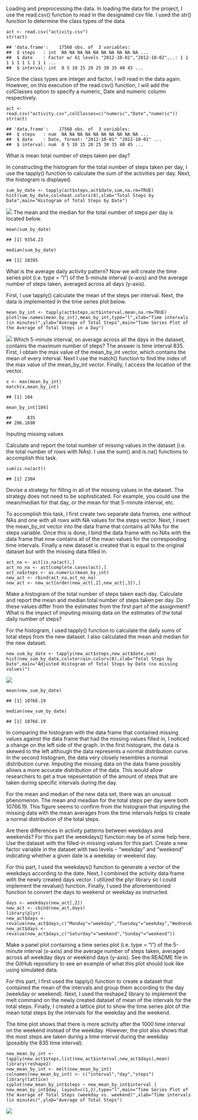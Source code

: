 Loading and preprocessing the data. In loading the data for the project,
I use the read.csv() function to read in the designated csv file. I used
the str() function to determine the class types of the data.

    act <- read.csv("activity.csv")
    str(act)

    ## 'data.frame':    17568 obs. of  3 variables:
    ##  $ steps   : int  NA NA NA NA NA NA NA NA NA NA ...
    ##  $ date    : Factor w/ 61 levels "2012-10-01","2012-10-02",..: 1 1 1 1 1 1 1 1 1 1 ...
    ##  $ interval: int  0 5 10 15 20 25 30 35 40 45 ...

Since the class types are integer and factor, I will read in the data
again. However, on this execution of the read.csv() function, I will add
the colClasses option to specify a numeric, Date and numeric column
respectively.

    act <- read.csv("activity.csv",colClasses=c("numeric","Date","numeric"))
    str(act)

    ## 'data.frame':    17568 obs. of  3 variables:
    ##  $ steps   : num  NA NA NA NA NA NA NA NA NA NA ...
    ##  $ date    : Date, format: "2012-10-01" "2012-10-01" ...
    ##  $ interval: num  0 5 10 15 20 25 30 35 40 45 ...

What is mean total number of steps taken per day?

In constructing the histogram for the total number of steps taken per
day, I use the tapply() function to calculate the sum of the activities
per day. Next, the histogram is displayed.

    sum_by_date <- tapply(act$steps,act$date,sum,na.rm=TRUE)
    hist(sum_by_date,col=heat.colors(8),xlab="Total Steps by Date",main="Histogram of Total Steps by Date")

![](codebook_files/figure-markdown_strict/unnamed-chunk-3-1.png)<!-- -->
The mean and the median for the total number of steps per day is located
below.

    mean(sum_by_date)

    ## [1] 9354.23

    median(sum_by_date)

    ## [1] 10395

What is the average daily activity pattern? Now we will create the time
series plot (i.e. type = “l”) of the 5-minute interval (x-axis) and the
average number of steps taken, averaged across all days (y-axis).

First, I use tapply() calculate the mean of the steps per interval.
Next, the data is implemented in the time series plot below.

    mean_by_int <- tapply(act$steps,act$interval,mean,na.rm=TRUE)
    plot(row.names(mean_by_int),mean_by_int,type="l",xlab="Time intervals (in minutes)",ylab="Average of Total Steps",main="Time Series Plot of the Average of Total Steps in a Day")

![](codebook_files/figure-markdown_strict/unnamed-chunk-5-1.png)<!-- -->
Which 5-minute interval, on average across all the days in the dataset,
contains the maximum number of steps? The answer is time interval 835.
First, I obtain the max value of the mean\_by\_int vector, which
contains the mean of every interval. Next I use the match() function to
find the index of the max value of the mean\_by\_int vector. Finally, I
access the location of the vector.

    x <- max(mean_by_int)
    match(x,mean_by_int)

    ## [1] 104

    mean_by_int[104]

    ##      835 
    ## 206.1698

Inputing missing values

Calculate and report the total number of missing values in the dataset
(i.e. the total number of rows with NAs). I use the sum() and is.na()
functions to accomplish this task.

    sum(is.na(act))

    ## [1] 2304

Devise a strategy for filling in all of the missing values in the
dataset. The strategy does not need to be sophisticated. For example,
you could use the mean/median for that day, or the mean for that
5-minute interval, etc.

To accomplish this task, I first create two separate data frames, one
without NAs and one with all rows with NA values for the steps vector.
Next, I insert the mean\_by\_int vector into the data frame that
contains all NAs for the steps variable. Once this is done, I bind the
data frame with no NAs with the data frame that now contains all of the
mean values for the corresponding time intervals. Finally a new dataset
is created that is equal to the original dataset but with the missing
data filled in.

    act_na <- act[is.na(act),]
    act_no_na <- act[complete.cases(act),]
    act_na$steps <- as.numeric(mean_by_int)
    new_act <- rbind(act_na,act_no_na)
    new_act <- new_act[order(new_act[,2],new_act[,3]),]

Make a histogram of the total number of steps taken each day. Calculate
and report the mean and median total number of steps taken per day. Do
these values differ from the estimates from the first part of the
assignment? What is the impact of imputing missing data on the estimates
of the total daily number of steps?

For the histogram, I used tapply() function to calculate the daily sums
of total steps from the new dataset. I also calculated the mean and
median for the new dataset.

    new_sum_by_date <- tapply(new_act$steps,new_act$date,sum)
    hist(new_sum_by_date,col=terrain.colors(8),xlab="Total Steps by Date",main="Adjusted Histogram of Total Steps by Date (no missing values)")

![](codebook_files/figure-markdown_strict/unnamed-chunk-9-1.png)<!-- -->

    mean(new_sum_by_date)

    ## [1] 10766.19

    median(new_sum_by_date)

    ## [1] 10766.19

In comparing the histogram with the data frame that contained missing
values against the data frame that had the missing values filled in, I
noticed a change on the left side of the graph. In the first histogram,
the data is skewed to the left although the data represents a normal
distribution curve. In the second histogram, the data very closely
resembles a normal distribution curve. Imputing the missing data on the
data frame possibly allows a more accurate distribution of the data.
This would allow researchers to get a true repesentation of the amount
of steps that are taken during specific intervals during the day.

For the mean and median of the new data set, there was an unusual
phenomenon. The mean and meadian for the total steps per day were both
10766.19. This figure seems to confirm from the histogram that imputing
the missing data with the mean averages from the time intervals helps to
create a normal distribution of the total steps.

Are there differences in activity patterns between weekdays and
weekends? For this part the weekdays() function may be of some help
here. Use the dataset with the filled-in missing values for this part.
Create a new factor variable in the dataset with two levels – “weekday”
and “weekend” indicating whether a given date is a weekday or weekend
day.

For this part, I used the weekdays() function to generate a vector of
the weekdays according to the date. Next, I combined the activity data
frame with the newly created days vector. I utilized the plyr library so
I could implement the revalue() function. Finally, I used the
aforementioned function to convert the days to weekend or weekday as
instructed.

    days <- weekdays(new_act[,2])
    new_act <- cbind(new_act,days)
    library(plyr)
    new_act$days <- revalue(new_act$days,c("Monday"="weekday","Tuesday"="weekday","Wednesday"="weekday","Thursday"="weekday","Friday"="weekday"))
    new_act$days <- revalue(new_act$days,c("Saturday"="weekend","Sunday"="weekend"))

Make a panel plot containing a time series plot (i.e. type = “l”) of the
5-minute interval (x-axis) and the average number of steps taken,
averaged across all weekday days or weekend days (y-axis). See the
README file in the GitHub repository to see an example of what this plot
should look like using simulated data.

For this part, I first used the tapply() function to create a dataset
that contained the mean of the intervals and group them according to the
day (weekday or weekend). Next, I used the reshape2 library to implement
the melt command on the newly created dataset of mean of the intervals
for the total steps. Finally, I created a lattice plot to show the time
series plot of the mean total steps by the intervals for the weekday and
the weekend.

The time plot shows that there is more activity after the 1000 time
interval on the weekend instead of the weekday. However, the plot also
shows that the most steps are taken during a time interval during the
weekday (possibly the 835 time interval).

    new_mean_by_int <- tapply(new_act$steps,list(new_act$interval,new_act$days),mean)
    library(reshape2)
    new_mean_by_int <- melt(new_mean_by_int)
    colnames(new_mean_by_int) <- c("interval","day","steps")
    library(lattice)
    xyplot(new_mean_by_int$steps ~ new_mean_by_int$interval | new_mean_by_int$day, layout=c(1,2),type="l",main="Time Series Plot of the Average of Total Steps (weekday vs. weekend)",xlab="Time intervals (in minutes)",ylab="Average of Total Steps")

![](codebook_files/figure-markdown_strict/unnamed-chunk-13-1.png)<!-- -->

